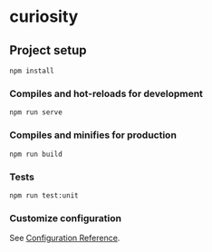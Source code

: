 # curiosity

## Project setup
```
npm install
```

### Compiles and hot-reloads for development
```
npm run serve
```

### Compiles and minifies for production
```
npm run build
```

### Tests
```
npm run test:unit
```

### Customize configuration
See [Configuration Reference](https://cli.vuejs.org/config/).

